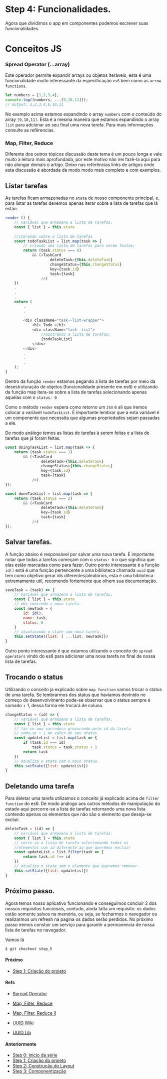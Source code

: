 # Step 4: Funcionalidades.

Agora que dividimos o app em componentes podemos escrever suas funcionalidades.

# Conceitos JS

### Spread Operator (...array)
Este operador permite expandir arrays ou objetos iteráveis, esta é uma funcionalidade muito interessante da especificação `es6` bem como as `arrow functions`.

```javascript
let numbers = [1,2,3,4];
console.log([numbers, ...[9,10,11]]);
// output: 1,2,3,4,9,10,11
```

No exemplo acima estamos expandindo o array `numbers` com o conteúdo do array `[9,10,11]`. Esta é a mesma maneira que estamos expandindo o array `list` para adcionar ao seu final uma nova terefa.
Para mais informações consulte as refêrencias.

### Map, Filter, Reduce
Diferente dos outros tópicos discussão deste tema é um pouco longa e vale muito a leitura mais aprofundada, por este motivo não irei fazê-la aqui para não alongar demais o artigo. Deixo nas referências links de artigos onde esta discussão é abordada de modo modo mais completo e com exemplos. 


## Listar tarefas

As tarefas ficam armazenadas no `state` de nosso componente principal, e, para listar as tarefas devemos apenas iterar sobre a lista de tarefas que lá estão.
```javascript
render () {
    // variável que armazena a lista de tarefas.
    const { list } = this.state
    
    //iterando sobre a lista de tarefas
    const todoTaskList = list.map(task => {
        // criando uma lista de tarefas para serem feitas;
        return (task.status === 0) 
            && (<TaskCard 
                    deleteTask={this.deleteTask} 
                    changeStatus={this.changeStatus} 
                    key={task.id} 
                    task={task} 
                />)
    })
    .
    .
    .
    return (
        .
        .
        .
        <div className="task--list-wrapper">
            <h1> Todo </h1>
            <div className="task--list">
                //mostrando a lista de tarefas;
                {todoTaskList}
            </div>
        </div>
        .
        .
        .
    );
}

```

Dentro da função `render` estamos pegando a lista de tarefas por meio da desestruturação de objetos (funcionalidade presente em es6) e utilizando da função map itera-se sobre a lista de tarefas selecionando apenas aquelas com o `status: 0`

Como o método `render` espera como retorno um `JSX` é ali que iremos colocar a variável `todoTaskList`. É importante lembrar que a esta variável é um componente que necessita que algumas propriedades sejam passadas a ele.

De modo análogo temos as listas de tarefas à serem feitas e a lista de tarefas que já foram feitas.
```javascript
const doingTaskList = list.map(task => {
    return (task.status === 1) 
        && (<TaskCard 
                deleteTask={this.deleteTask} 
                changeStatus={this.changeStatus} 
                key={task.id} 
                task={task} 
            />)
});
```
```javascript
const doneTaskList = list.map(task => {
    return (task.status === 2) 
        && (<TaskCard 
                deleteTask={this.deleteTask} 
                key={task.id} 
                task={task} 
            />)
});
```
## Salvar tarefas.
A função abaixo é responsável por salvar uma nova tarefa. É importante notar que todas a tarefas começam com o `status: 0` o que significa que elas estão marcadas como para fazer. Outro ponto interessante é a função `id()` está é uma função pertencente a uma biblioteca chamada `uuid` que tem como objetivo gerar ids diferentes/aleatórios, esta é uma biblioteca extremamente util, recomendo fortemente que olhem sua documentação.



```javascript
saveTask = (task) => {
    // variável que armazena a lista de tarefas.
    const { list } = this.state
    // obj contendo a nova tarefa.
    const newTask = {
        id: id(),
        name: task,
        status: 0
    }
    // atualizando o state com nova tarefa.
    this.setState({list: [ ...list, newTask]})
}
```

Outro ponto interessante é que estamos utilzando o conceito do `spread operators` vindo do es6 para adicionar uma nova tarefa no final de nossa lista de tarefas.



## Trocando o status

Utilizando o conceito ja explicado sobre `map function` vamos trocar o status de uma tarefa. Se lembrarmos dos status que haviamos devinido no começo do desenvolvimento pode-se observar que o status sempre é somado + 1, dessa forma ele trocará de coluna.

```javascript
changeStatus = (id) => {
    // variável que armazena a lista de tarefas.
    const { list } = this.state
    // faz-se uma varredura procurando pelo id da tarefa
    // soma-se + 1 no valor do seu status
    const updateList = list.map(task => {
        if (task.id === id) 
            task.status = task.status + 1
        return task
    })
    // atualiza o state com o novo status.
    this.setState({list: updateList})
}
```

## Deletando uma tarefa

Para deletar uma tarefa utilizamos o conceito já explicado acima de `filter function` do es6. De modo análogo aos outros métodos de manipulação do estado aqui percorre-se a lista de tarefas retornando uma nova lista contendo apenas os elementos que não são o elemento que deseja-se excluir.

```javascript
deleteTask = (id) => {
    // variável que armazena a lista de tarefas.
    const { list } = this.state
    // varre-se a lista de tarefa selecionando todos os
    //elementos com id diferente ao que queremos excluir
    const updateList = list.filter(task => {
        return task.id !== id
    })
    // atualiza o state sem o elemento que queremos remover.
    this.setState({list: updateList})
}

```

## Próximo passo.
Agora temos nosso aplicativo funcionando e conseguimos concluir 2 dos nossos requisitos funcionais, contudo, ainda falta um requisito: os dados estão somente salvos na memória, ou seja, se fecharmos o navegador ou realizarmos um refresh na pagina os dados serão perdidos. No próximo passo iremos constuir um serviço para garantir a permanencia de nossa lista de tarefas no navegador.

Vamos lá

    $ git checkout step_5

#### Próximo
* [Step 1: Criação do projeto](https://github.com/luandryl/mini-curso-react/tree/step_5)


#### Refs

* [Spread Operator](https://developer.mozilla.org/pt-BR/docs/Web/JavaScript/Reference/Operators/Spread_operator)

* [Map, Filter, Reduce](https://desenvolvimentoparaweb.com/javascript/map-filter-reduce-javascript/)

* [Map, Filter, Reduce II](https://medium.com/@programadriano/javascript-conhecendo-map-filter-e-reduce-ce072d8f0ec5)

* [UUID Wiki](https://pt.wikipedia.org/wiki/Identificador_%C3%BAnico_universal)

* [UUID Lib](https://www.npmjs.com/package/uuid)

#### Anteriormente
* [Step 0: Inicio da série](https://github.com/luandryl/mini-curso-react/tree/master)
* [Step 1: Criação do projeto](https://github.com/luandryl/mini-curso-react/tree/step_1)
* [Step 2: Construção do Layout](https://github.com/luandryl/mini-curso-react/tree/step_2)
* [Step 3: Componentização](https://github.com/luandryl/mini-curso-react/tree/step_3)